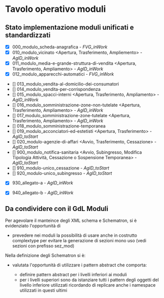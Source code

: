 # Tavolo operativo moduli

## Stato implementazione moduli unificati e standardizzati

- [x]   000_modulo_scheda-anagrafica                                                                                                - *FVG_inWork*
- [x]   010_modulo_vicinato <Apertura, Trasferimento, Ampliemento>                                                                  - *AgID_inWork*
- [x]   011_modulo_media-e-grande-struttura-di-vendita <Apertura, Trasferimento, Ampliamento>                                       - *AgID_inWork*
- [x]   012_modulo_apparecchi-automatici <Avvio>                                                                                    - *FVG_inWork*
- []    013_modulo_vendita-al-domicilio-dei-consumatori <Avvio>                                                                     
- []    014_modulo_vendita-per-corrispondenza <Avvio>
- []    015_modulo_spacci-interni <Apertura, Trasferimento, Ampliamento>                                                            - *AgID_inWork*
- []    016_modulo_somministrazione-zone-non-tutelate <Apertura, Trasferimento, Ampliamento>                                        - *AgID_inWork*
- []    017_modulo_somministrazione-zone-tutelate <Apertura, Trasferimento, Ampliamento>                                            - *AgID_inWork*
- []    018_modulo_somministrazione-temporanea <Avvio>
- []    019_modulo_acconciatori-ed-estetisti <Apertura, Trasferimento>                                                              - *AgID_toStart*
- []    020_modulo-agenzie-di-affari <Avvio, Trasferimento, Cessazione>                                                             - *AgID_toStart*
- []    900_modulo_notifica-sanitaria <Avvio, Subingresso, Modifica Tipologia Attività, Cessazione o Sospensione Temporanea>        - *AgID_toStart*
- []    910_modulo-unico_cessazione <Cessazione o Sospensione Temporanea>                                                           - *AgID_toStart*
- []    920_modulo-unico_subingresso <Subingresso>                                                                                  - *AgID_toStart*
- [x]   930_allegato-a                                                                                                              - *AgID_inWork*
- [x]   940_allegato-b                                                                                                              - *AgID_inWork*


## Da condividere con il GdL Moduli

Per agevolare il manteince degli XML schema e Schematron, si è evidenziato l'opportunità di

- prevedere nei moduli la possibilità di usare anche in costrutto complextype per evitare la generazione di sezioni mono uso (vedi sezioni con prefisso sez_mod) 
    
Nella definizione degli Schematron si è:

- valutata l'opportunità di utilizzare i pattern abstract che comporta:

    - definire pattern abstract per i livelli inferiori ai moduli
    - per i livelli superiori sono da istanziare tutti i pattern degli oggetti del livello inferiore utilizzati ricordando di replicare anche i namespace utilizzati in questi ultimi 
